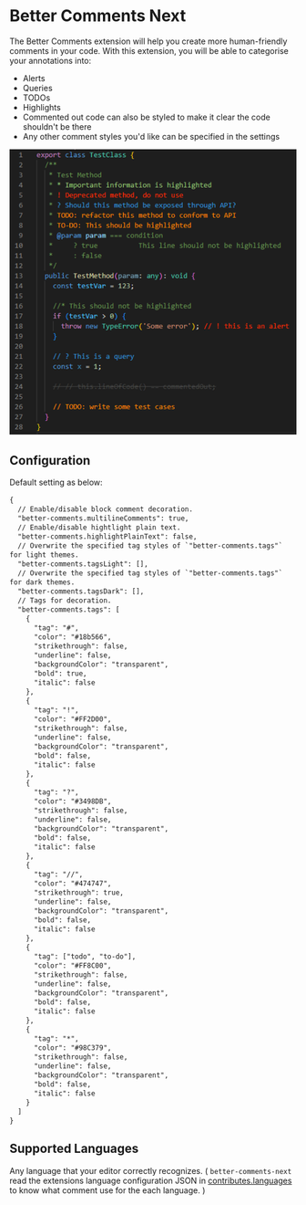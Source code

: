 # Better Comments Next

The Better Comments extension will help you create more human-friendly comments in your code.
With this extension, you will be able to categorise your annotations into:

* Alerts
* Queries
* TODOs
* Highlights
* Commented out code can also be styled to make it clear the code shouldn't be there
* Any other comment styles you'd like can be specified in the settings

![Annotated code](static/better-comments.png)

## Configuration

Default setting as below:

```jsonc
{
  // Enable/disable block comment decoration.
  "better-comments.multilineComments": true,
  // Enable/disable hightlight plain text.
  "better-comments.highlightPlainText": false,
  // Overwrite the specified tag styles of `"better-comments.tags"` for light themes.
  "better-comments.tagsLight": [],
  // Overwrite the specified tag styles of `"better-comments.tags"` for dark themes.
  "better-comments.tagsDark": [],
  // Tags for decoration.
  "better-comments.tags": [
    {
      "tag": "#",
      "color": "#18b566",
      "strikethrough": false,
      "underline": false,
      "backgroundColor": "transparent",
      "bold": true,
      "italic": false
    },
    {
      "tag": "!",
      "color": "#FF2D00",
      "strikethrough": false,
      "underline": false,
      "backgroundColor": "transparent",
      "bold": false,
      "italic": false
    },
    {
      "tag": "?",
      "color": "#3498DB",
      "strikethrough": false,
      "underline": false,
      "backgroundColor": "transparent",
      "bold": false,
      "italic": false
    },
    {
      "tag": "//",
      "color": "#474747",
      "strikethrough": true,
      "underline": false,
      "backgroundColor": "transparent",
      "bold": false,
      "italic": false
    },
    {
      "tag": ["todo", "to-do"],
      "color": "#FF8C00",
      "strikethrough": false,
      "underline": false,
      "backgroundColor": "transparent",
      "bold": false,
      "italic": false
    },
    {
      "tag": "*",
      "color": "#98C379",
      "strikethrough": false,
      "underline": false,
      "backgroundColor": "transparent",
      "bold": false,
      "italic": false
    }
  ]
}
```

## Supported Languages

Any language that your editor correctly recognizes. (
`better-comments-next` read the extensions language configuration JSON in [contributes.languages](https://code.visualstudio.com/api/references/contribution-points#contributes.languages) to know what comment use for the each language. )
